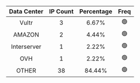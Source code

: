 | Data Center | IP Count | Percentage | Freq |
|:------------:|:--------:|:-----------:|:-----:|
| Vultr | 3 | 6.67% | 🟢 |
| AMAZON | 2 | 4.44% | 🟢 |
| Interserver | 1 | 2.22% | 🟢 |
| OVH | 1 | 2.22% | 🟢 |
| OTHER | 38 | 84.44% | 🟢 |